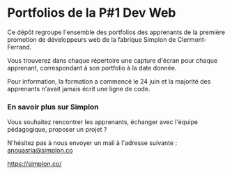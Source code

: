 # Portfolios de la P#1 Dev Web

Ce dépôt regroupe l'ensemble des portfolios des apprenants de la première promotion de développeurs web de la fabrique Simplon de Clermont-Ferrand.

Vous trouverez dans chaque répertoire une capture d'écran pour chaque apprenant, correspondant à son portfolio à la date donnée.

Pour information, la formation a commencé le 24 juin et la majorité des apprenants n'avait jamais écrit une ligne de code.

### En savoir plus sur Simplon

Vous souhaitez rencontrer les apprenants, échanger avec l'équipe pédagogique, proposer un projet ?

N'hésitez pas à nous envoyer un mail à l'adresse suivante : anouasria@simplon.co

https://simplon.co/